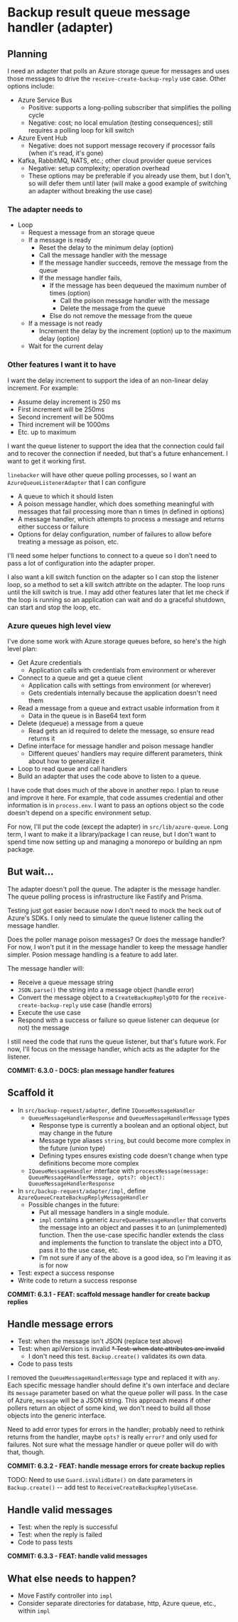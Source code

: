 # Backup result queue message handler (adapter)

## Planning
I need an adapter that polls an Azure storage queue for messages and uses those messages to drive the `receive-create-backup-reply` use case. Other options include:
* Azure Service Bus
   * Positive: supports a long-polling subscriber that simplifies the polling cycle
   * Negative: cost; no local emulation (testing consequences); still requires a polling loop for kill switch
* Azure Event Hub
   * Negative: does not support message recovery if processor fails (when it's read, it's gone)
* Kafka, RabbitMQ, NATS, etc.; other cloud provider queue services
   * Negative: setup complexity; operation overhead
   * These options may be preferable if you already use them, but I don't, so will defer them until later (will make a good example of switching an adapter without breaking the use case)

### The adapter needs to
* Loop
   * Request a message from an storage queue
   * If a message is ready
      * Reset the delay to the minimum delay (option)
      * Call the message handler with the message
      * If the message handler succeeds, remove the message from the queue
      * If the message handler fails, 
         * If the message has been dequeued the maximum number of times (option)
            * Call the poison message handler with the message
            * Delete the message from the queue
         * Else do not remove the message from the queue
   * If a message is not ready
      * Increment the delay by the increment (option) up to the maximum delay (option)
   * Wait for the current delay

### Other features I want it to have
I want the delay increment to support the idea of an non-linear delay increment. For example:
   * Assume delay increment is 250 ms
   * First increment will be 250ms
   * Second increment will be 500ms
   * Third increment will be 1000ms
   * Etc. up to maximum

I want the queue listener to support the idea that the connection could fail and to recover the connection if needed, but that's a future enhancement. I want to get it working first.

`linebacker` will have other queue polling processes, so I want an `AzureQueueListenerAdapter` that I can configure
* A queue to which it should listen
* A poison message handler, which does something meaningful with messages that fail processing more than n times (n defined in options)
* A message handler, which attempts to process a message and returns either success or failure
* Options for delay configuration, number of failures to allow before treating a message as poison, etc.

I'll need some helper functions to connect to a queue so I don't need to pass a lot of configuration into the adapter proper.

I also want a kill switch function on the adapter so I can stop the listener loop, so a method to set a kill switch attribte on the adapter. The loop runs until the kill switch is true. I may add other features later that let me check if the loop is running so an application can wait and do a graceful shutdown, can start and stop the loop, etc.

### Azure queues high level view
I've done some work with Azure storage queues before, so here's the high level plan:
* Get Azure credentials
   * Application calls with credentials from environment or wherever
* Connect to a queue and get a queue client
   * Application calls with settings from environment (or wherever)
   * Gets credentials internally because the application doesn't need them
* Read a message from a queue and extract usable information from it
   * Data in the queue is in Base64 text form
* Delete (dequeue) a message from a queue
   * Read gets an id required to delete the message, so ensure read returns it
* Define interface for message handler and poison message handler
   * Different queues' handlers may require different parameters, think about how to generalize it
* Loop to read queue and call handlers
* Build an adapter that uses the code above to listen to a queue.

I have code that does much of the above in another repo. I plan to reuse and improve it here. For example, that code assumes credential and other information is in `process.env`. I want to pass an options object so the code doesn't depend on a specific environment setup.

For now, I'll put the code (except the adapter) in `src/lib/azure-queue`. Long term, I want to make it a library/package I can reuse, but I don't want to spend time now setting up and managing a monorepo or building an npm package.

## But wait...
The adapter doesn't poll the queue. The adapter is the message handler. The queue polling process is infrastructure like Fastify and Prisma.

Testing just got easier because now I don't need to mock the heck out of Azure's SDKs. I only need to simulate the queue listener calling the message handler.

Does the poller manage poison messages? Or does the message handler? For now, I won't put it in the message handler to keep the message handler simpler. Posion message handling is a feature to add later.

The message handler will:
* Receive a queue message string
* `JSON.parse()` the string into a message object (handle error)
* Convert the message object to a `CreateBackupReplyDTO` for the `receive-create-backup-reply` use case (handle errors)
* Execute the use case
* Respond with a success or failure so queue listener can dequeue (or not) the message

I still need the code that runs the queue listener, but that's future work. For now, I'll focus on the message handler, which acts as the adapter for the listener.

**COMMIT: 6.3.0 - DOCS: plan message handler features**

## Scaffold it
* In `src/backup-request/adapter`, define `IQueueMessageHandler`
   * `QueueMessageHandlerResponse` and `QueueMessageHandlerMessage` types
      * Response type is currently a boolean and an optional object, but may change in the future
      * Message type aliases `string`, but could become more complex in the future (union type)
      * Defining types ensures existing code doesn't change when type definitions become more complex
   * `IQueueMessageHandler` interface with `processMessage(message: QueueMessageHandlerMessage, opts?: object): QueueMessageHandlerResponse`
* In `src/backup-request/adapter/impl`, define `AzureQueueCreateBackupReplyMessageHandler`
   * Possible changes in the future:
      * Put all message handlers in a single module.
      * `impl` contains a generic `AzureQueueMessageHandler` that converts the message into an object and passes it to an (unimplemented) function. Then the use-case specific handler extends the class and implements the function to translate the object into a DTO, pass it to the use case, etc.
      * I'm not sure if any of the above is a good idea, so I'm leaving it as is for now
* Test: expect a success response
* Write code to return a success response

**COMMIT: 6.3.1 - FEAT: scaffold message handler for create backup replies**

## Handle message errors
* Test: when the message isn't JSON (replace test above)
* Test: when apiVersion is invalid
~~* Test: when date attributes are invalid~~
   * I don't need this test. `Backup.create()` validates its own data.
* Code to pass tests

I removed the `QueueMessageHandlerMessage` type and replaced it with `any`. Each specific message handler should define it's own interface and declare its `message` parameter based on what the queue poller will pass. In the case of Azure, `message` will be a JSON string. This approach means if other pollers return an object of some kind, we don't need to build all those objects into the generic interface.

Need to add error types for errors in the handler; probably need to rethink returns from the handler, maybe `opts?` is really `error?` and only used for failures. Not sure what the message handler or queue poller will do with that, though.

**COMMIT: 6.3.2 - FEAT: handle message errors for create backup replies**

TODO: Need to use `Guard.isValidDate()` on date parameters in `Backup.create()` -- add test to `ReceiveCreateBackupReplyUseCase`.

## Handle valid messages
* Test: when the reply is successful
* Test: when the reply is failed
* Code to pass tests

**COMMIT: 6.3.3 - FEAT: handle valid messages**

## What else needs to happen?
* Move Fastify controller into `impl`
* Consider separate directories for database, http, Azure queue, etc., within `impl`